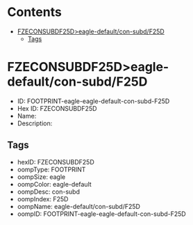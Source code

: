 



Contents
========

* [FZECONSUBDF25D>eagle-default/con-subd/F25D](#fzeconsubdf25deagle-defaultcon-subdf25d)
	* [Tags](#tags)

# FZECONSUBDF25D>eagle-default/con-subd/F25D

- ID: FOOTPRINT-eagle-eagle-default-con-subd-F25D
- Hex ID: FZECONSUBDF25D
- Name: 
- Description: 

## Tags

- hexID: FZECONSUBDF25D
- oompType: FOOTPRINT
- oompSize: eagle
- oompColor: eagle-default
- oompDesc: con-subd
- oompIndex: F25D
- oompName: eagle-default/con-subd/F25D
- oompID: FOOTPRINT-eagle-eagle-default-con-subd-F25D
